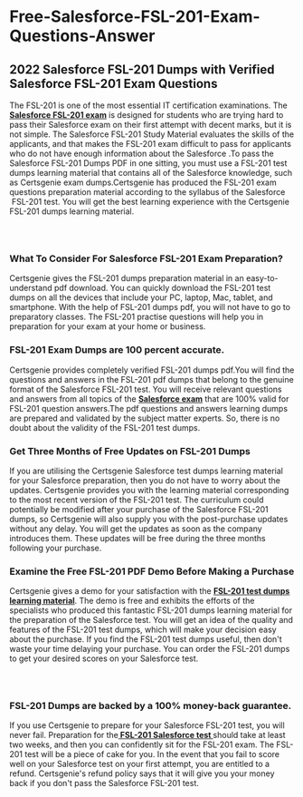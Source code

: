 # Free-Salesforce-FSL-201-Exam-Questions-Answer<h2><strong>2022 Salesforce FSL-201 Dumps with Verified Salesforce FSL-201 Exam Questions</strong></h2> <p>The FSL-201 is one of the most essential IT certification examinations. The <a href="https://www.certsgenie.com/salesforce/fsl-201-pdf-dumps"><strong>Salesforce FSL-201 exam</strong></a> is designed for students who are trying hard to pass their Salesforce exam on their first attempt with decent marks, but it is not simple. The Salesforce FSL-201 Study Material evaluates the skills of the applicants, and that makes the FSL-201 exam difficult to pass for applicants who do not have enough information about the Salesforce .To pass the Salesforce FSL-201 Dumps PDF in one sitting, you must use a FSL-201 test dumps learning material that contains all of the Salesforce knowledge, such as Certsgenie exam dumps.Certsgenie has produced the FSL-201 exam questions preparation material according to the syllabus of the Salesforce &nbsp;FSL-201 test. You will get the best learning experience with the Certsgenie FSL-201 dumps learning material.</p> <p><a href="https://www.certsgenie.com/salesforce/fsl-201-pdf-dumps" style="display: block; padding: 1em 0; text-align: center; "><img alt="" src="https://blogger.googleusercontent.com/img/b/R29vZ2xl/AVvXsEgO1ePIT5bAw4JCg82qykRc71Xossn_88UmNiMiJgRPCnvDzaKhQmgO2X9bV6TpN9qSYVJJ2MjEumMb0t1ZgyR_gByLqDXQR_FduPn2erzRQTkt1pUFmkY3wfbx5jzrIcOP4S3cxMKHSr0iEiOidKyDYd_7NjYtfgpZ7b1lrGk-ShjLlyfynp8oFM4zYw/s1600/Banner%201.jpg" /></a></p> <h3><strong>What To Consider For Salesforce FSL-201 Exam Preparation?</strong></h3> <p>Certsgenie gives the FSL-201 dumps preparation material in an easy-to-understand pdf download. You can quickly download the FSL-201 test dumps on all the devices that include your PC, laptop, Mac, tablet, and smartphone. With the help of FSL-201 dumps pdf, you will not have to go to preparatory classes. The FSL-201 practise questions will help you in preparation for your exam at your home or business.</p> <h3><strong>FSL-201 Exam Dumps are 100 percent accurate.</strong></h3> <p>Certsgenie provides completely verified FSL-201 dumps pdf.You will find the questions and answers in the FSL-201 pdf dumps that belong to the genuine format of the Salesforce FSL-201 test. You will receive relevant questions and answers from all topics of the <a href="https://www.certsgenie.com/salesforce/fsl-201-pdf-dumps"><strong>Salesforce exam</strong></a> that are 100% valid for FSL-201 question answers.The pdf questions and answers learning dumps are prepared and validated by the subject matter experts. So, there is no doubt about the validity of the FSL-201 test dumps.</p> <h3><strong>Get Three Months of Free Updates on FSL-201 Dumps</strong></h3> <p>If you are utilising the Certsgenie Salesforce test dumps learning material for your Salesforce preparation, then you do not have to worry about the updates. Certsgenie provides you with the learning material corresponding to the most recent version of the FSL-201 test. The curriculum could potentially be modified after your purchase of the Salesforce FSL-201 dumps, so Certsgenie will also supply you with the post-purchase updates without any delay. You will get the updates as soon as the company introduces them. These updates will be free during the three months following your purchase.</p> <h3><strong>Examine the Free FSL-201 PDF Demo Before Making a Purchase</strong></h3> <p>Certsgenie gives a demo for your satisfaction with the <a href="https://www.certsgenie.com/salesforce/fsl-201-pdf-dumps"><strong>FSL-201 test dumps learning material</strong></a>. The demo is free and exhibits the efforts of the specialists who produced this fantastic FSL-201 dumps learning material for the preparation of the Salesforce test. You will get an idea of the quality and features of the FSL-201 test dumps, which will make your decision easy about the purchase. If you find the FSL-201 test dumps useful, then don&#39;t waste your time delaying your purchase. You can order the FSL-201 dumps to get your desired scores on your Salesforce test.</p> <p><a href="hhttps://www.certsgenie.com/salesforce/fsl-201-pdf-dumps" style="display: block; padding: 1em 0; text-align: center; "><img alt="" src="https://blogger.googleusercontent.com/img/b/R29vZ2xl/AVvXsEj3zfp26fobfEw_E3FMeUMaFamcWc-bKsu_525WK8ISqDEyAJkPKOLyeqHJzBXVvKwHP0bTNTERYvWWgOzvpG-DuQ_cPnNOJO1bUfVOHhAXJThy7cLobHgRdochHEeovcJnxpqjNiv-FNLMY1glEh7x833Q6cym5o0AmGhO9ufjgwPhihHJ9ovBp-j40g/s1600/banner%202.jpg" /></a></p> <h3><strong>FSL-201 Dumps are backed by a 100% money-back guarantee.</strong></h3> <p>If you use Certsgenie to prepare for your Salesforce FSL-201 test, you will never fail. Preparation for the<a href="https://www.certsgenie.com/salesforce/fsl-201-pdf-dumps"><strong> FSL-201 Salesforce test </strong></a>should take at least two weeks, and then you can confidently sit for the FSL-201 exam. The FSL-201 test will be a piece of cake for you. In the event that you fail to score well on your Salesforce test on your first attempt, you are entitled to a refund. Certsgenie&#39;s refund policy says that it will give you your money back if you don&#39;t pass the Salesforce FSL-201 test.</p>
